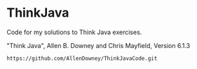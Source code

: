 # ThinkJava
Code for my solutions to Think Java exercises.

"Think Java", Allen B. Downey and Chris Mayfield, Version 6.1.3  

```https://github.com/AllenDowney/ThinkJavaCode.git```
